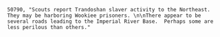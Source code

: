 ﻿```text
50790, "Scouts report Trandoshan slaver activity to the Northeast. They may be harboring Wookiee prisoners. \n\nThere appear to be several roads leading to the Imperial River Base.  Perhaps some are less perilous than others."
```